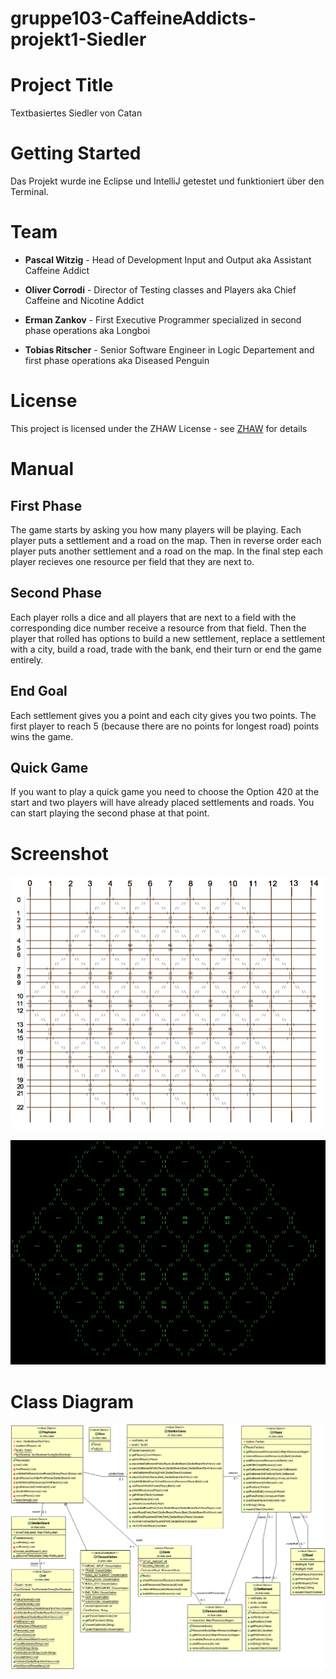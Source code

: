# gruppe103-CaffeineAddicts-projekt1-Siedler

# Project Title

Textbasiertes Siedler von Catan

# Getting Started

Das Projekt wurde ine Eclipse und IntelliJ getestet und funktioniert über den Terminal.

# Team

* **Pascal Witzig** - Head of Development Input and Output aka Assistant Caffeine Addict

* **Oliver Corrodi** - Director of Testing classes and Players aka Chief Caffeine and Nicotine Addict

* **Erman Zankov** - First Executive Programmer specialized in second phase operations aka Longboi

* **Tobias Ritscher** - Senior Software Engineer in Logic Departement and first phase operations aka Diseased Penguin

# License

This project is licensed under the ZHAW License - see [ZHAW](http://www.zhaw.ch) for details

# Manual

## First Phase
The game starts by asking you how many players will be playing.
Each player puts a settlement and a road on the map. Then in reverse order each player puts another settlement and a road on the map. In the final step each player recieves one resource per field that they are next to.

## Second Phase

Each player rolls a dice and all players that are next to a field with the corresponding dice number receive a resource from that field.
Then the player that rolled has options to build a new settlement, replace a settlement with a city, build a road, trade with the bank, end their turn or end the game entirely.

## End Goal

Each settlement gives you a point and each city gives you two points. The first player to reach 5 (because there are no points for longest road) points wins the game.

## Quick Game

If you want to play a quick game you need to choose the Option 420 at the start and two players will have already placed settlements and roads. You can start playing the second phase at that point.


# Screenshot

![Screenshot]({57B1CA07-01C9-4EDD-A920-08E87F946C49}.png)

![Screenshot]({B9B239C4-F7E6-4308-B53A-C57930EB3FB0}.png)

# Class Diagram

![Flowchart](Klassendiagramm.gif)
